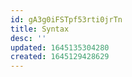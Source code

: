 ```yaml
---
id: gA3g0iFSTpf53rti0jrTn
title: Syntax
desc: ''
updated: 1645135304280
created: 1645129428629
---
```


